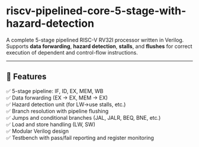 
# riscv-pipelined-core-5-stage-with-hazard-detection

A complete 5-stage pipelined RISC-V RV32I processor written in Verilog.  
Supports **data forwarding**, **hazard detection**, **stalls**, and **flushes** for correct execution of dependent and control-flow instructions.

---

## 🧠 Features

✅ 5-stage pipeline: IF, ID, EX, MEM, WB  
✅ Data forwarding (EX → EX, MEM → EX)  
✅ Hazard detection unit (for LW→use stalls, etc.)  
✅ Branch resolution with pipeline flushing  
✅ Jumps and conditional branches (JAL, JALR, BEQ, BNE, etc.)  
✅ Load and store handling (LW, SW)  
✅ Modular Verilog design  
✅ Testbench with pass/fail reporting and register monitoring  

